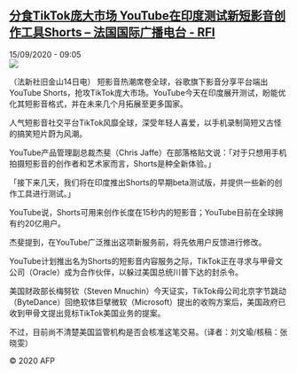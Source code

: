 <!--1600156538000-->
[分食TikTok庞大市场 YouTube在印度测试新短影音创作工具Shorts – 法国国际广播电台 - RFI](http://www.rfi.fr//cn/contenu/20200915-%E5%88%86%E9%A3%9Ftiktok%E5%BA%9E%E5%A4%A7%E5%B8%82%E5%9C%BA-youtube%E5%9C%A8%E5%8D%B0%E5%BA%A6%E6%B5%8B%E8%AF%95%E6%96%B0%E7%9F%AD%E5%BD%B1%E9%9F%B3%E5%88%9B%E4%BD%9C%E5%B7%A5%E5%85%B7shorts)
------

<div>15/09/2020 - 09:05</div><img src="https://s.rfi.fr/media/display/f95cffcc-f726-11ea-b3c4-005056a964fe/w:310/p:16x9/life0001b.200915150502.jpg"><div class="t-content__body u-clearfix"><p>（法新社旧金山14日电）    短影音热潮席卷全球，谷歌旗下影音分享平台端出YouTube Shorts，抢攻TikTok庞大市场。YouTube今天在印度展开测试，盼能优化其短影音格式，并在未来几个月拓展至更多国家。</p><p>    人气短影音社交平台TikTok风靡全球，深受年轻人喜爱，以手机录制简短又古怪的搞笑短片蔚为风潮。</p><p>    YouTube产品管理副总裁杰斐（Chris Jaffe）在部落格贴文说：「对于只想用手机拍摄短影音的创作者和艺术家而言，Shorts是种全新体验。」</p><p>    「接下来几天，我们将在印度推出Shorts的早期beta测试版，并提供一些新的创作工具进行测试。」</p><p>    YouTube说，Shorts可用来创作长度在15秒内的短影音；YouTube目前在全球拥有约20亿用户。</p><p>    杰斐提到，在YouTube广泛推出这项新服务前，将先依用户反馈进行修改。</p><p>    YouTube计划推出名为Shorts的短影音内容服务之际，TikTok正在寻求与甲骨文公司（Oracle）成为合作伙伴，以躲过美国总统川普下达的封杀令。</p><p>    美国财政部长梅努钦（Steven Mnuchin）今天证实，TikTok母公司北京字节跳动（ByteDance）回绝软体巨擘微软（Microsoft）提出的收购方案后，美国政府已收到甲骨文提出竞标TikTok美国业务的提案。</p><p>    不过，目前尚不清楚美国监管机构是否会核准这笔交易。（译者：刘文瑜/核稿：张晓雯）</p><p class="t-copyright">© 2020 AFP</p>        </div>

